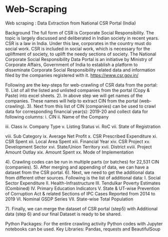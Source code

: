 # Web-Scraping
Web scraping : Data Extraction from National CSR Portal (India)

Background
The full form of CSR is Corporate Social Responsibility. The topic is largely discussed and deliberated in Indian society in recent years. CSR is a law in India. Under this law, corporates in the country must do social work. CSR is included in social work, which is necessary for the upliftment of society, to uplift the needy sections of society. 
The National Corporate Social Responsibility Data Portal is an initiative by Ministry of Corporate Affairs, Government of India to establish a platform to disseminate Corporate Social Responsibility related data and information filed by the companies registered with it.
https://www.csr.gov.in/

Following are the key-steps for web-crawling of CSR data from the portal: 
1). List of all the listed and unlisted companies from the portal (Copy & Paste) into excel sheets.
2). In above step we will get names of the companies. These names will help to extract CIN from the portal (web-crawling).
3). Next from this list of CIN (companies) can be used to crawl data for corresponding financial year(s): 2019-20 and collect data for following columns:
i.	CIN
ii.	Name of the Company

iii.	Class
iv.	Company Type
v.	Listing Status
vi.	RoC
vii.	State of Registration

viii.	Sub Category
ix.	Average Net Profit 
x.	CSR Prescribed Expenditure 
xi.	CSR Spent 
xii.	Local Area Spent 
xiii.	Financial Year
xiv.	CSR Project
xv.	Development Sector
xvi.	State/Union Territory
xvii.	District
xviii.	Project Amount Outlay
xix.	Amount Spent
xx.	Mode of Implementation

4). Crawling codes can be run in multiple parts (or batches) for 22,531 CIN (companies).
5). After merging and appending of data, we can have a dataset from the CSR portal.
6). Next, we need to get the additional data from different other sources. Following is the list of additional data: 
I.	Social Sector Expenditure
II.	Health-Infrastructure
III.	Tendulkar Poverty Estimates (Combined)
IV.	Primary Education Indicators
V.	State & UT-wise Prevention of Corruption Act & related Sections of IPC Cases Reported from 2014 to 2019
VI.	Nominal GSDP Series
VII.	State-wise Total Population

7). Finally, we can merge the dataset of CSR portal (step5) with Additional data (step 6) and our final Dataset is ready to be shared.

Python Packages:
For the entire crawling activity Python codes with Jupyter notebooks can be used.
Key Libraries: Pandas, requests and BeautifulSoup

